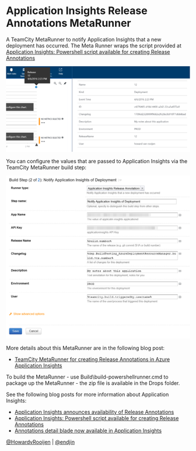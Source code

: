 Application Insights Release Annotations MetaRunner
===================================================

A TeamCity MetaRunner to notify Application Insights that a new deployment has occurred. The Meta Runner wraps the script provided at [Application Insights: Powershell script available for creating Release Annotations](https://azure.microsoft.com/en-gb/blog/application-insights-powershell-script-available-for-creating-release-annotations/)

![](Docs/AppInsightsAnnotations.png)

You can configure the values that are passed to Application Insights via the TeamCity MetaRunner build step:

![](Docs/MetaRunner-Configuration.png)

More details about this MetaRunner are in the following blog post:

- [TeamCity MetaRunner for creating Release Annotations in Azure Application Insights](https://blogs.endjin.com/2016/04/teamcity-metarunner-for-creating-release-annotations-in-azure-application-insights/)

To build the MetaRunner - use Build\build-powershellrunner.cmd to package up the MetaRunner - the zip file is available in the Drops folder.

See the following blog posts for more information about Application Insights:

- [Application Insights announces availability of Release Annotations](https://azure.microsoft.com/en-gb/blog/application-insights-announces-availability-of-release-annotations/)
- [Application Insights: Powershell script available for creating Release Annotations](https://azure.microsoft.com/en-gb/blog/application-insights-powershell-script-available-for-creating-release-annotations/)
- [Annotations detail blade now available in Application Insights](https://azure.microsoft.com/en-gb/blog/annotations-detail-blade-now-available-in-application-insights/)


[@HowardvRooijen](http://twitter.com/howardvrooijen) | [@endjin](http://twitter.com/endjin)
